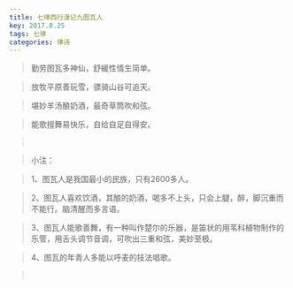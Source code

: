 ```yaml
---
title: 七律西行漫记九图瓦人
key: 2017.8.25
tags: 七律
categories: 律诗
---
```


<blockquote class="blockquote-center">勤劳图瓦多神仙，舒緩性情生简单。
</blockquote>
<blockquote class="blockquote-center">放牧平原善玩雪，骠骑山谷可追天。
</blockquote>
<blockquote class="blockquote-center">堪妙羊汤酿奶酒，最奇草筒吹和弦。
</blockquote>
<blockquote class="blockquote-center">能歌擅舞易快乐，自给自足自得安。
</blockquote>
<blockquote class="blockquote-center"></br>
</blockquote>
<blockquote class="blockquote-center">小注：
</blockquote>
<blockquote class="blockquote-center">1、图瓦人是我国最小的民族，只有2600多人。
</blockquote>
<blockquote class="blockquote-center">2、图瓦人喜欢饮酒，其酿的奶酒，喝多不上头，只会上腿，醉，脚沉重而不能行。脑清醒而多言语。
</blockquote>
<blockquote class="blockquote-center">3、图瓦人能歌善舞，有一种叫作楚尔的乐器，是笛状的用苇科植物制作的乐管，用舌头调节音调，可吹出三重和弦，美妙至极。
</blockquote>
<blockquote class="blockquote-center">4、图瓦的年青人多能以呼麦的技法唱歌。
</blockquote>
<blockquote class="blockquote-center"></br>
</blockquote>
